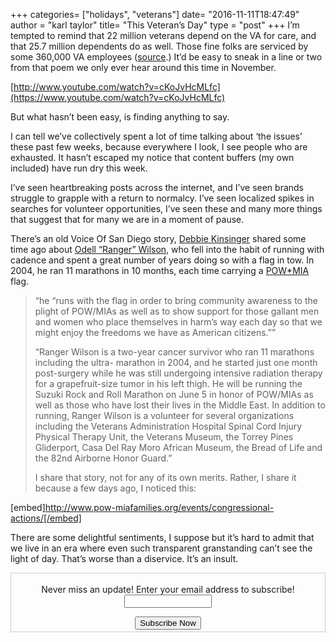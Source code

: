 +++
categories= ["holidays", "veterans"]
date= "2016-11-11T18:47:49"
author = "karl taylor"
title= "This Veteran’s Day"
type = "post"
+++
I’m tempted to remind that 22 million veterans depend on the VA for care, and that 25.7 million dependents do as well. Those fine folks are serviced by some 360,000 VA employees ([source](https://www.va.gov/budget/docs/summary/Fy2017-BudgetInBrief.pdf).) It’d be easy to sneak in a line or two from that poem we only ever hear around this time in November.

 [http://www.youtube.com/watch?v=cKoJvHcMLfc](https://www.youtube.com/watch?v=cKoJvHcMLfc)

 But what hasn’t been easy, is finding anything to say.

 I can tell we’ve collectively spent a lot of time talking about ‘the issues’ these past few weeks, because everywhere I look, I see people who are exhausted. It hasn’t escaped my notice that content buffers (my own included) have run dry this week.

 I’ve seen heartbreaking posts across the internet, and I’ve seen brands struggle to grapple with a return to normalcy. I’ve seen localized spikes in searches for volunteer opportunities, I’ve seen these and many more things that suggest that for many we are in a moment of pause.

 There’s an old Voice Of San Diego story, [Debbie Kinsinger](https://twitter.com/happydeb2) shared some time ago about [Odell “Ranger” Wilson](http://www.voiceofsandiego.org/topics/news/ranger-wilson-why-i-run/), who fell into the habit of running with cadence and spent a great number of years doing so with a flag in tow. In 2004, he ran 11 marathons in 10 months, each time carrying a [POW*MIA](http://www.pow-miafamilies.org/partners-and-supporters/you-can-help/) flag.


> “he “runs with the flag in order to bring community awareness to the plight of POW/MIAs as well as to show support for those gallant men and women who place themselves in harm’s way each day so that we might enjoy the freedoms we have as American citizens.””
>
>  
> “Ranger Wilson is a two-year cancer survivor who ran 11 marathons including the ultra- marathon in 2004, and he started just one month post-surgery while he was still undergoing intensive radiation therapy for a grapefruit-size tumor in his left thigh. He will be running the Suzuki Rock and Roll Marathon on June 5 in honor of POW/MIAs as well as those who have lost their lives in the Middle East. In addition to running, Ranger Wilson is a volunteer for several organizations including the Veterans Administration Hospital Spinal Cord Injury Physical Therapy Unit, the Veterans Museum, the Torrey Pines Gliderport, Casa Del Ray Moro African Museum, the Bread of Life and the 82nd Airborne Honor Guard.”
>
>  I share that story, not for any of its own merits. Rather, I share it because a few days ago, I noticed this:

 [embed]http://www.pow-miafamilies.org/events/congressional-actions/[/embed]

 There are some delightful sentiments, I suppose but it’s hard to admit that we live in an era where even such transparent granstanding can’t see the light of day. That’s worse than a diservice. It’s an insult.

 <form style="border:1px solid #ccc;padding:3px;text-align: center;" action="https://tinyletter.com/karljtaylor" method="post" target="popupwindow" onsubmit="window.open('https://tinyletter.com/karljtaylor', 'popupwindow', 'scrollbars=yes,width=800,height=600');return true" _lpchecked="1">
     <p style="
      display: flex;
      align-items: center;
      flex-direction: column;
  "><label for="tlemail">Never miss an update! Enter your email address to subscribe!</label>
       <input type="text" name="email" id="tlemail" style="
      width: 140px;
  "></p>
     <input type="hidden" value="1" name="embed"><input type="submit" value="Subscribe Now">
  </form>

